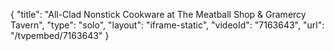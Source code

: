 {
    "title": "All-Clad Nonstick Cookware at The Meatball Shop & Gramercy Tavern",
    "type": "solo",
    "layout": "iframe-static",
    "videoId": "7163643",
    "url": "\/tvpembed\/7163643"
}